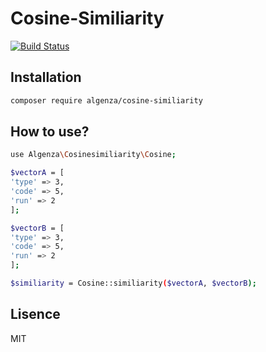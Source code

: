 # Cosine-Similiarity
[![Build Status](https://travis-ci.org/algenza/cosine-similiarity.svg?branch=master)](https://travis-ci.org/algenza/cosine-similiarity)

## Installation
```sh
composer require algenza/cosine-similiarity 
```

## How to use?
```sh
use Algenza\Cosinesimiliarity\Cosine;

$vectorA = [
'type' => 3,
'code' => 5,
'run' => 2
];

$vectorB = [
'type' => 3,
'code' => 5,
'run' => 2
];

$similiarity = Cosine::similiarity($vectorA, $vectorB);
```
## Lisence
MIT

